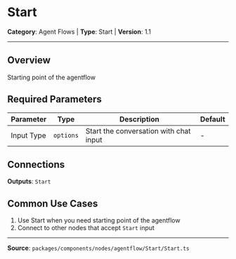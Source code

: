 # Start

**Category**: Agent Flows | **Type**: Start | **Version**: 1.1

---

## Overview

Starting point of the agentflow

## Required Parameters

| Parameter | Type | Description | Default |
|-----------|------|-------------|---------|
| Input Type | `options` | Start the conversation with chat input | - |

## Connections

**Outputs**: `Start`

## Common Use Cases

1. Use Start when you need starting point of the agentflow
2. Connect to other nodes that accept `Start` input

---

**Source**: `packages/components/nodes/agentflow/Start/Start.ts`